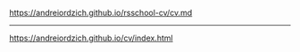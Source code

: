 
https://andreiordzich.github.io/rsschool-cv/cv.md
***

https://andreiordzich.github.io/cv/index.html

